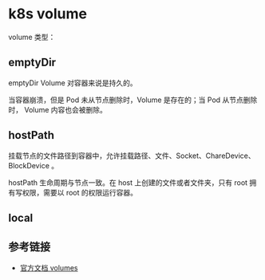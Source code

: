 # k8s volume

volume 类型：

## emptyDir

emptyDir Volume 对容器来说是持久的。

当容器崩溃，但是 Pod 未从节点删除时，Volume 是存在的；当 Pod 从节点删除时， Volume 内容也会被删除。

## hostPath

挂载节点的文件路径到容器中，允许挂载路径、文件、Socket、ChareDevice、BlockDevice 。

hostPath 生命周期与节点一致。在 host 上创建的文件或者文件夹，只有 root 拥有写权限，需要以 root 的权限运行容器。

## local

## 参考链接

- [官方文档 volumes](https://kubernetes.io/docs/concepts/storage/volumes/)
